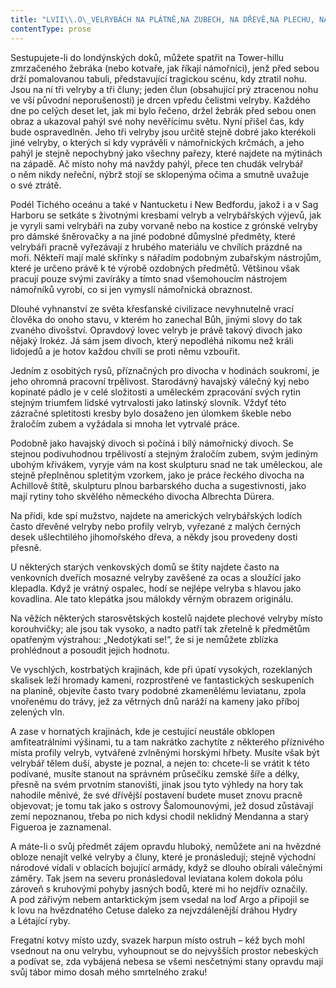 ```yaml
---
title: "LVII\\.O\_VELRYBÁCH NA PLÁTNĚ,NA ZUBECH, NA DŘEVĚ,NA PLECHU, NA KAMENI,NA HORÁCH A\_VE HVĚZDÁCH"
contentType: prose
---
```


  

Sestupujete-li do londýnských doků, můžete spatřit na Tower-hillu zmrzačeného žebráka (nebo kotvaře, jak říkají námořníci), jenž před sebou drží pomalovanou tabuli, představující tragickou scénu, kdy ztratil nohu. Jsou na ní tři velryby a tři čluny; jeden člun (obsahující prý ztracenou nohu ve vší původní neporušenosti) je drcen vpředu čelistmi velryby. Každého dne po celých deset let, jak mi bylo řečeno, držel žebrák před sebou onen obraz a ukazoval pahýl své nohy nevěřícímu světu. Nyní přišel čas, kdy bude ospravedlněn. Jeho tři velryby jsou určitě stejně dobré jako kterékoli jiné velryby, o kterých si kdy vyprávěli v námořnických krčmách, a jeho pahýl je stejně nepochybný jako všechny pařezy, které najdete na mýtinách na západě. Ač místo nohy má navždy pahýl, přece ten chudák velrybář o něm nikdy neřeční, nýbrž stojí se sklopenýma očima a smutně uvažuje o své ztrátě.

Podél Tichého oceánu a také v Nantucketu i New Bedfordu, jakož i a v Sag Harboru se setkáte s životnými kresbami velryb a velrybářských výjevů, jak je vyryli sami velrybáři na zuby vorvaně nebo na kostice z grónské velryby pro dámské šněrovačky a na jiné podobné důmyslné předměty, které velrybáři pracně vyřezávají z hrubého materiálu ve chvílích prázdně na moři. Někteří mají malé skřínky s nářadím podobným zubařským nástrojům, které je určeno právě k té výrobě ozdobných předmětů. Většinou však pracují pouze svými zavíráky a tímto snad všemohoucím nástrojem námořníků vyrobí, co si jen vymyslí námořnická obraznost.

Dlouhé vyhnanství ze světa křesťanské civilizace nevyhnutelně vrací člověka do onoho stavu, v kterém ho zanechal Bůh, jinými slovy do tak zvaného divošství. Opravdový lovec velryb je právě takový divoch jako nějaký Irokéz. Já sám jsem divoch, který nepodléhá nikomu než králi lidojedů a je hotov každou chvíli se proti němu vzbouřit.

Jedním z osobitých rysů, příznačných pro divocha v hodinách soukromí, je jeho ohromná pracovní trpělivost. Starodávný havajský válečný kyj nebo kopinaté pádlo je v celé složitosti a uměleckém zpracování svých rytin stejným triumfem lidské vytrvalosti jako latinský slovník. Vždyť této zázračné spletitosti kresby bylo dosaženo jen úlomkem škeble nebo žraločím zubem a vyžádala si mnoha let vytrvalé práce.

Podobně jako havajský divoch si počíná i bílý námořnický divoch. Se stejnou podivuhodnou trpělivostí a stejným žraločím zubem, svým jediným ubohým křivákem, vyryje vám na kost skulpturu snad ne tak uměleckou, ale stejně přeplněnou spletitým vzorkem, jako je práce řeckého divocha na Achillově štítě, skulpturu plnou barbarského ducha a sugestivnosti, jako mají rytiny toho skvělého německého divocha Albrechta Dürera.

Na přídi, kde spí mužstvo, najdete na amerických velrybářských lodích často dřevěné velryby nebo profily velryb, vyřezané z malých černých desek ušlechtilého jihomořského dřeva, a někdy jsou provedeny dosti přesně.

U některých starých venkovských domů se štíty najdete často na venkovních dveřích mosazné velryby zavěšené za ocas a sloužící jako klepadla. Když je vrátný ospalec, hodí se nejlépe velryba s hlavou jako kovadlina. Ale tato klepátka jsou málokdy věrným obrazem originálu.

Na věžích některých starosvětských kostelů najdete plechové velryby místo korouhvičky; ale jsou tak vysoko, a nadto patří tak zřetelně k předmětům opatřeným výstrahou: „Nedotýkati se!“, že si je nemůžete zblízka prohlédnout a posoudit jejich hodnotu.

Ve vyschlých, kostrbatých krajinách, kde při úpatí vysokých, rozeklaných skalisek leží hromady kamení, rozprostřené ve fantastických seskupeních na planině, objevíte často tvary podobné zkamenělému leviatanu, zpola vnořenému do trávy, jež za větrných dnů naráží na kameny jako příboj zelených vln.

A zase v hornatých krajinách, kde je cestující neustále obklopen amfiteatrálními výšinami, tu a tam nakrátko zachytíte z některého příznivého místa profily velryb, vytvářené zvlněnými horskými hřbety. Musíte však být velrybář tělem duší, abyste je poznal, a nejen to: chcete-li se vrátit k této podívané, musíte stanout na správném průsečíku zemské šíře a délky, přesně na svém prvotním stanovišti, jinak jsou tyto výhledy na hory tak nahodile měnivé, že své dřívější postavení budete muset znovu pracně objevovat; je tomu tak jako s ostrovy Šalomounovými, jež dosud zůstávají zemí nepoznanou, třeba po nich kdysi chodil neklidný Mendanna a starý Figueroa je zaznamenal.

A máte-li o svůj předmět zájem opravdu hluboký, nemůžete ani na hvězdné obloze nenajít velké velryby a čluny, které je pronásledují; stejně východní národové vídali v oblacích bojující armády, když se dlouho obírali válečnými záměry. Tak jsem na severu pronásledoval leviatana kolem dokola pólu zároveň s kruhovými pohyby jasných bodů, které mi ho nejdřív označily. A pod zářivým nebem antarktickým jsem vsedal na loď Argo a připojil se k lovu na hvězdnatého Cetuse daleko za nejvzdálenější dráhou Hydry a Létající ryby.

Fregatní kotvy místo uzdy, svazek harpun místo ostruh – kéž bych mohl vsednout na onu velrybu, vyhoupnout se do nejvyšších prostor nebeských a podívat se, zda vybájená nebesa se všemi nesčetnými stany opravdu mají svůj tábor mimo dosah mého smrtelného zraku!
